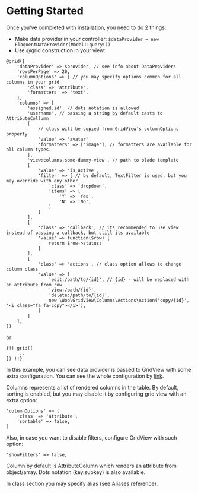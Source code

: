 # Getting Started

Once you've completed with installation, you need to do 2 things: 
- Make data provider in your controller: ```$dataProvider = new EloquentDataProvider(Model::query())```
- Use @grid construction in your view:

```blade
@grid([
    'dataProvider' => $provider, // see info about DataProviders
    'rowsPerPage' => 20,
    'columnOptions' => [ // you may specify options common for all columns in your grid
        'class' => 'attribute',
        'formatters' => 'text', 
    ],
    'columns' => [
        'assigned.id', // dots notation is allowed
        'username', // passing a string by default casts to AttributeCollumn
        [
            // class will be copied from GridView's columnOptions property
            'value' => 'avatar',
            'formatters' => ['image'], // formatters are available for all column types.
        ],
        'view:columns.some-dummy-view', // path to blade template
        [
            'value' => 'is_active',
            'filter' => [ // by default, TextFilter is used, but you may override with any other
                'class' => 'dropdown',
                'items' => [
                    'Y' => 'Yes',
                    'N' => 'No',
                ]
            ]
        ],
        [
            'class' => 'callback', // its recommended to use view instead of passing a callback, but still its available
            'value' => function($row) { 
                return $row->status; 
            }
        ],
        [
            'class' => 'actions', // class option allows to change column class
            'value' => [
                'edit:/path/to/{id}', // {id} - will be replaced with an attribute from row
                'view:/path/{id}',
                'delete:/path/to/{id}',
                new \Woo\GridView\Columns\Actions\Action('copy/{id}', '<i class="fa fa-copy"></i>'),
            ]
        ]
    ],
])
```

or

```blade
{!! grid([
    ...
]) !!}
```

In this example, you can see data provider is passed to GridView with some extra configuration.
You can see the whole configuration by <a href="grid-view-configuring">link</a>.

Columns represents a list of rendered columns in the table. By default, sorting is enabled, 
but you may disable it by configuring grid view with an extra option: 
```
'columnOptions' => [
    'class' => 'attribute',
    'sortable' => false, 
]
```

Also, in case you want to disable filters, configure GridView with such option:
```
'showFilters' => false,
```

Column by default is AttributeColumn which renders an attribute from object/array. 
Dots notation (key.subkey) is also available.

In class section you may specify alias (see <a href="aliases">Aliases</a> reference).

